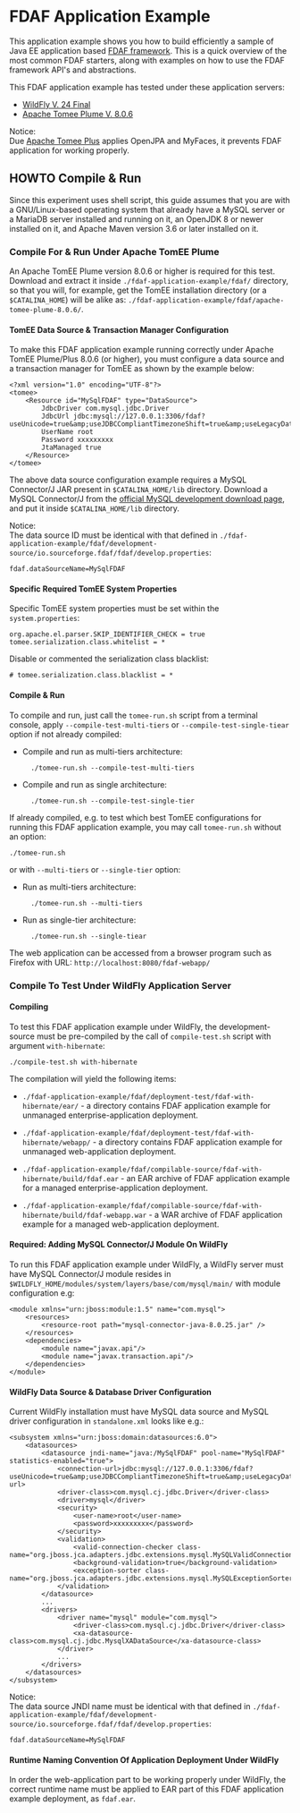 # FDAF Application Example

This application example shows you how to build efficiently a sample of Java
EE application based [FDAF framework](https://github.com/heru-himawan-tl/fdaf).
This is a quick overview of the most common FDAF starters, along with examples
on how to use the FDAF framework API's and abstractions.

This FDAF application example has tested under these application servers:

- [WildFly V. 24 Final](https://www.wildfly.org/)   
- [Apache Tomee Plume V. 8.0.6](https://tomee.apache.org/)  

Notice:  
Due [Apache Tomee Plus](https://tomee.apache.org/) applies OpenJPA
and MyFaces, it prevents FDAF application for working properly.

## HOWTO Compile & Run

Since this experiment uses shell script, this guide assumes that you are with
a GNU/Linux-based operating system that already have a MySQL server or a
MariaDB server installed and running on it, an OpenJDK 8 or newer installed on
it, and Apache Maven version 3.6 or later installed on it.

### Compile For & Run Under Apache TomEE Plume

An Apache TomEE Plume version 8.0.6 or higher is required for this
test. Download and extract it inside `./fdaf-application-example/fdaf/`
directory, so that you will, for example, get the TomEE installation
directory (or a `$CATALINA_HOME`) will be alike as:
`./fdaf-application-example/fdaf/apache-tomee-plume-8.0.6/`.

#### TomEE Data Source & Transaction Manager Configuration

To make this FDAF application example running correctly under Apache TomEE
Plume/Plus 8.0.6 (or higher), you must configure a data source and a
transaction manager for TomEE as shown by the example below:

    <?xml version="1.0" encoding="UTF-8"?>
    <tomee>
        <Resource id="MySqlFDAF" type="DataSource">
            JdbcDriver com.mysql.jdbc.Driver
            JdbcUrl jdbc:mysql://127.0.0.1:3306/fdaf?useUnicode=true&amp;useJDBCCompliantTimezoneShift=true&amp;useLegacyDatetimeCode=false&amp;serverTimezone=UTC
            UserName root
            Password xxxxxxxxx
            JtaManaged true
        </Resource>
    </tomee>
    
The above data source configuration example requires a MySQL Connector/J JAR
present in `$CATALINA_HOME/lib` directory. Download a MySQL Connector/J from
the [official MySQL development download page](https://dev.mysql.com/downloads/connector/j/),
and put it inside `$CATALINA_HOME/lib` directory.

Notice:  
The data source ID must be identical with that defined in
`./fdaf-application-example/fdaf/development-source/io.sourceforge.fdaf/fdaf/develop.properties`:

    fdaf.dataSourceName=MySqlFDAF
    
#### Specific Required TomEE System Properties

Specific TomEE system properties must be set within the `system.properties`:

    org.apache.el.parser.SKIP_IDENTIFIER_CHECK = true
    tomee.serialization.class.whitelist = *
    
Disable or commented the serialization class blacklist:

    # tomee.serialization.class.blacklist = *

#### Compile & Run

To compile and run, just call the `tomee-run.sh` script from a terminal
console, apply `--compile-test-multi-tiers` or `--compile-test-single-tiear`
option if not already compiled:

- Compile and run as multi-tiers architecture:

        ./tomee-run.sh --compile-test-multi-tiers  

- Compile and run as single architecture:

        ./tomee-run.sh --compile-test-single-tier
    
If already compiled, e.g. to test which best TomEE configurations for
running this FDAF application example, you may call `tomee-run.sh`
without an option:

    ./tomee-run.sh
    
or with `--multi-tiers` or `--single-tier` option:

- Run as multi-tiers architecture:

        ./tomee-run.sh --multi-tiers  

- Run as single-tier architecture:

        ./tomee-run.sh --single-tiear

The web application can be accessed from a browser program such as
Firefox with URL: `http://localhost:8080/fdaf-webapp/`

### Compile To Test Under WildFly Application Server

#### Compiling

To test this FDAF application example under WildFly, the development-source
must be pre-compiled by the call of `compile-test.sh` script with argument
`with-hibernate`:

    ./compile-test.sh with-hibernate
    
The compilation will yield the following items:

- `./fdaf-application-example/fdaf/deployment-test/fdaf-with-hibernate/ear/` -
a directory contains FDAF application example for unmanaged
enterprise-application deployment.

- `./fdaf-application-example/fdaf/deployment-test/fdaf-with-hibernate/webapp/` -
a directory contains FDAF application example for unmanaged
web-application deployment.

- `./fdaf-application-example/fdaf/compilable-source/fdaf-with-hibernate/build/fdaf.ear` -
an EAR archive of FDAF application example for a managed enterprise-application
deployment.
 
- `./fdaf-application-example/fdaf/compilable-source/fdaf-with-hibernate/build/fdaf-webapp.war` -
a WAR archive of FDAF application example for a managed web-application
deployment.

#### Required: Adding MySQL Connector/J Module On WildFly

To run this FDAF application example under WildFly, a WildFly server must
have MySQL Connector/J module resides in
`$WILDFLY_HOME/modules/system/layers/base/com/mysql/main/` with module
configuration e.g:

    <module xmlns="urn:jboss:module:1.5" name="com.mysql">
        <resources>
            <resource-root path="mysql-connector-java-8.0.25.jar" />
        </resources>
        <dependencies>
            <module name="javax.api"/>
            <module name="javax.transaction.api"/>
        </dependencies>
    </module>
    
#### WildFly Data Source & Database Driver Configuration

Current WildFly installation must have MySQL data source and MySQL driver
configuration in `standalone.xml` looks like e.g.:

    <subsystem xmlns="urn:jboss:domain:datasources:6.0">
        <datasources>
            <datasource jndi-name="java:/MySqlFDAF" pool-name="MySqlFDAF" statistics-enabled="true">
                <connection-url>jdbc:mysql://127.0.0.1:3306/fdaf?useUnicode=true&amp;useJDBCCompliantTimezoneShift=true&amp;useLegacyDatetimeCode=false&amp;serverTimezone=UTC</connection-url>
                <driver-class>com.mysql.cj.jdbc.Driver</driver-class>
                <driver>mysql</driver>
                <security>
                    <user-name>root</user-name>
                    <password>xxxxxxxxx</password>
                </security>
                <validation>
                    <valid-connection-checker class-name="org.jboss.jca.adapters.jdbc.extensions.mysql.MySQLValidConnectionChecker"/>
                    <background-validation>true</background-validation>
                    <exception-sorter class-name="org.jboss.jca.adapters.jdbc.extensions.mysql.MySQLExceptionSorter"/>
                </validation>
            </datasource>
            ...
            <drivers>
                <driver name="mysql" module="com.mysql">
                    <driver-class>com.mysql.cj.jdbc.Driver</driver-class>
                    <xa-datasource-class>com.mysql.cj.jdbc.MysqlXADataSource</xa-datasource-class>
                </driver>
                ...
            </drivers>
        </datasources>
    </subsystem>
    
Notice:  
The data source JNDI name must be identical with that defined in
`./fdaf-application-example/fdaf/development-source/io.sourceforge.fdaf/fdaf/develop.properties`:

    fdaf.dataSourceName=MySqlFDAF
    
#### Runtime Naming Convention Of Application Deployment Under WildFly

In order the web-application part to be working properly under WildFly, the
correct runtime name must be applied to EAR part of this FDAF application
example deployment, as `fdaf.ear`.
